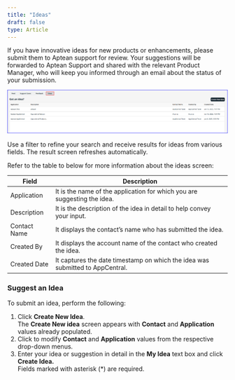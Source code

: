 ```yaml
---
title: "Ideas"
draft: false
type: Article
---
```


If you have innovative ideas for new products or enhancements, please submit them to Aptean support for review. Your suggestions will be forwarded to Aptean Support and shared with the relevant Product Manager, who will keep you informed through an email about the status of your submission.  
   
![ideas](assets/Images/connect-ideas.png)

Use a filter to refine your search and receive results for ideas from various fields. The result screen refreshes automatically.

Refer to the table to below for more information about the ideas screen:

| **Field**     | **Description**   |
|---------------|--------|
| Application   | It is the name of the application for which you are suggesting the idea. |
| Description   | It is the description of the idea in detail to help convey your input. |
| Contact Name  | It displays the contact’s name who has submitted the idea.   |
| Created By    | It displays the account name of the contact who created the idea.   |
| Created Date  | It captures the date timestamp on which the idea was submitted to AppCentral.  |

### Suggest an Idea
To submit an idea, perform the following:

1.  Click **Create New Idea**.   
    The **Create New idea** screen appears with **Contact** and **Application** values already populated.
2.  Click to modify **Contact** and **Application** values from the respective drop-down menus.
3.  Enter your idea or suggestion in detail in the **My Idea** text box and click **Create Idea.**   
    Fields marked with asterisk (\*) are required.